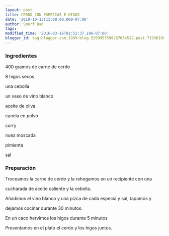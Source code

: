```yaml
---
layout: post
title: CERDO CON ESPECIAS E HIGOS
date: '2010-10-13T13:00:00.000-07:00'
author: Smurf Dad
tags: 
modified_time: '2016-03-16T01:52:37.196-07:00'
blogger_id: tag:blogger.com,1999:blog-5299957599287034512.post-7193610016481429811
---
```


<h3>Ingredientes</h3>

400 gramos de carne de cerdo

8 higos secos

una cebolla

un vaso de vino blanco

aceite de oliva

canela en polvo

curry

nuez moscada

pimienta

sal

<h3>Preparación</h3>

Troceamos la carne de cerdo y la rehogamos en un recipiente con una

cucharada de aceite caliente y la cebolla.

Añadimos el vino blanco y una pizca de cada especia y sal, tapamos y

dejamos cocinar durante 30 minutos.

En un caco hervimos los higos durante 5 minutos

Presentamos en el plato el cerdo y los higos juntos.

